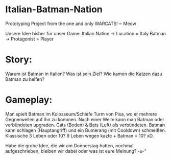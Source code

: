 # Italian-Batman-Nation
Prototyping Project from the one and only  WARCATS! ~ Meow

Unsere Idee bisher für unser Game:
Italian Nation -> Location = Italy
Batman -> Protagonist = Player

# Story:
Warum ist Batman in Italien? Was ist sein Ziel? Wie kamen die Katzen dazu Batman zu helfen?

# Gameplay: 
Man spielt Batman im Kolosseum/Schiefe Turm von Pisa, wo er mehrere Gegnerwellen auf ihn zu kommen. Nach einer Welle kann man Batman oder verbündeten upgraden. Cats (Boden) & Bats (Luft) als verbündeten. Batman kann schlagen (Hauptangriff) und ein Bumerang (mit Cooldown) schmeißen. Klassische 3 Leben oder 10? 9 Leben wegen kazte + Batman = 10? xD. 

Habe die grobe Idee, die wir am Donnerstag hatten, nochmal aufgeschrieben, bleiben wir dabei oder was ist eure Meinung? -u-"
